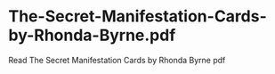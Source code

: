 # The-Secret-Manifestation-Cards-by-Rhonda-Byrne.pdf
Read The Secret Manifestation Cards by Rhonda Byrne pdf
